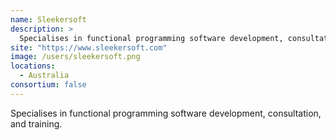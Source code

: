 ```yaml
---
name: Sleekersoft
description: > 
  Specialises in functional programming software development, consultation, and training.
site: "https://www.sleekersoft.com"
image: /users/sleekersoft.png
locations: 
  - Australia
consortium: false
---
```


Specialises in functional programming software development, consultation, and training.
